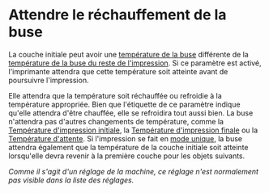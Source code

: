 Attendre le réchauffement de la buse
====
La couche initiale peut avoir une [température de la buse](../material/material_print_temperature_layer_0.md) différente de la [température de la buse du reste de l'impression](../material/material_print_temperature.md). Si ce paramètre est activé, l'imprimante attendra que cette température soit atteinte avant de poursuivre l'impression.

Elle attendra que la température soit réchauffée ou refroidie à la température appropriée. Bien que l'étiquette de ce paramètre indique qu'elle attendra d'être chauffée, elle se refroidira tout aussi bien. La buse n'attendra pas d'autres changements de température, comme la [Température d'impression initiale](../material/material_initial_print_temperature.md), la [Température d'impression finale](../material/material_final_print_temperature.md) ou la [Température d'attente](../material/material_standby_temperature.md). Si l'impression se fait en [mode unique](../blackmagic/print_sequence.md), la buse attendra également que la température de la couche initiale soit atteinte lorsqu'elle devra revenir à la première couche pour les objets suivants.

*Comme il s'agit d'un réglage de la machine, ce réglage n'est normalement pas visible dans la liste des réglages.*
